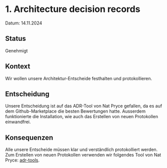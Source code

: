 # 1. Architecture decision records

Datum: 14.11.2024

## Status

Genehmigt

## Kontext

Wir wollen unsere Architektur-Entscheide festhalten und protokollieren.

## Entscheidung

Unsere Entscheidung ist auf das ADR-Tool von Nat Pryce gefallen, da es auf dem Github-Marketplace die besten Bewertungen hatte. Ausserdem funktionierte die Installation, wie auch das Erstellen von neuen Protokollen einwandfrei.

## Konsequenzen

Alle unsere Entscheide müssen klar und verständlich protokolliert werden. Zum Erstellen von neuen Protokollen verwenden wir folgendes Tool von Nat Pryce: [adr-tools](https://github.com/npryce/adr-tools).

